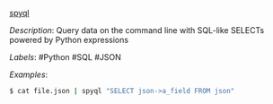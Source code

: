 [spyql](https://github.com/dcmoura/spyql)

*Description*: Query data on the command line with SQL-like SELECTs powered by Python expressions

*Labels*: #Python #SQL #JSON

*Examples*:

```bash
$ cat file.json | spyql "SELECT json->a_field FROM json"
```
